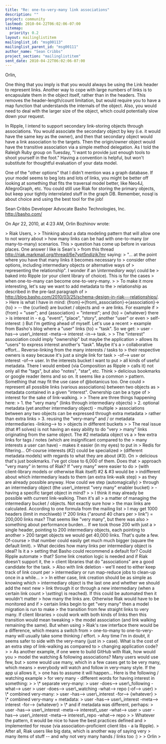 ```yaml
---
title: "Re: one-to-very-many link associations"
description: ""
project: community
lastmod: 2010-04-22T06:02:06-07:00
sitemap:
  priority: 0.2
layout: mailinglistitem
mailinglist_id: "msg00113"
mailinglist_parent_id: "msg00111"
author_name: "Sean Cribbs"
project_section: "mailinglistitem"
sent_date: 2010-04-22T06:02:06-07:00
---
```



Orlin,

One thing that you imply is that you would always be using the Link header to 
represent links. Another way to cope with large numbers of links is to 
encapsulate them in the object itself, rather than in the headers. This 
removes the header-length/count limitation, but would require you to have a map 
function that understands the internals of the object. Also, you would need to 
deal with the larger size of the object, which could potentially slow down your 
request.

In Ripple, I intend to support secondary link-storing objects through 
associations. You would associate the secondary object by key (i.e. it would 
have the same key as the owner), and then that secondary object would have a 
link association to the targets. Then the origin/owner object would have the 
transitive association via a simple method delegation. As I told the Raleigh 
Ruby group on Tuesday, "I want to provide just enough tools to shoot yourself 
in the foot." Having a convention is helpful, but won't substitute for 
thoughtful evaluation of your data model.

One of the "other options" that I didn't mention was a graph database. If your 
model seems to beg lots and lots of links, you might be better off looking at 
something that fits the traversal model better, like Neo4J, AllegroGraph, etc. 
You could still use Riak for storing the primary objects, but keep your tightly 
interrelated stuff in the graph DB. Remember, nosql is about choice and using 
the best tool for the job!

Sean Cribbs 
Developer Advocate
Basho Technologies, Inc.
http://basho.com/

On Apr 22, 2010, at 4:23 AM, Orlin Bozhinov wrote:

&gt; Riak Users, 
&gt; 
&gt; Thinking about a data modeling pattern that will allow one to not worry about 
&gt; how many links can be had with one-to-many (or many-to-many) scenarios. This 
&gt; question has come up before in various places. One answer I like is Sean's 
&gt; from this thread http://riak.markmail.org/thread/6e7ypt5ndjzjk7mr saying: 
&gt; "... at the point where you have that many links it becomes necessary to 
&gt; consider other options, including intermediary objects or alternative ways of 
&gt; representing the relationship". I wonder if an \\_intermediary way\\_ could be 
&gt; baked into Ripple (or your client library of choice). This is for the cases 
&gt; when one-to-many can become one-to-very-many. 
&gt; 
&gt; To make it more interesting, let's say we want to add metadata to the 
&gt; relationship as described in the pre-last paragraph of 
&gt; http://blog.basho.com/2010/03/25/schema-design-in-riak---relationships/. 
&gt; Here is what I have in mind: {from}-&gt;{from\\_association}-&gt;{association}-&gt;{to} 
&gt; -- the {curlied} are bucket / objects and -&gt; are links. For example if 
&gt; {from} = "user"; and {association} = "interest"; and {to} = {whatever} there 
&gt; is interest in - e.g. "event", "place", "story", another "user" or even 
&gt; self-interest :) But I'm getting ahead of myself. Let's use a recent 
&gt; example from Basho's blog where a "user" links {to} = "task". So we get: 
&gt; user -has--&gt; user\\_interest -meta--&gt; interest -in--&gt; task. 
&gt; 
&gt; The "interest" association could imply "ownership" but maybe the application 
&gt; allows its "users" to express interest another's "task". Maybe it's a 
&gt; collaborative effort... Reverse-linking from the many interests / tasks to 
&gt; their respective owners is easy because it's just a single link for task 
&gt; -of--&gt; user or interest -of--&gt; user. In the interests bucket I want to put 
&gt; all kinds of useful metadata. There I would embed (via Composition as Ripple 
&gt; calls it) not only all the "tags", but also "notes", "star", etc. Think 
&gt; delicious bookmarks or google reader items and so on. It seems like a common 
&gt; pattern. Something that may fit the use case of @botanicus too. One could 
&gt; represent all possible links (various associations) between two objects as 
&gt; metadata contained in a given "interest". Ownership can be a type of 
&gt; interest for the sake of link-walking. 
&gt; 
&gt; There are three things happening here: 
&gt; 1. the "very many" (links through intermediary objects)
&gt; 2. optional metadata (yet another intermediary object) - multiple 
&gt; associations between any two objects can be expressed through extra metadata 
&gt; rather than extra links
&gt; 3. reusing the "very-many" and / or metadata intermediaries -linking--&gt; to 
&gt; objects in different buckets
&gt; 
&gt; The real issue (that #1 solves) is not having an easy ability to do "very 
&gt; many" links originating from the same object. The #2 metadata object vs a 
&gt; few extra links for tags / notes (which are insignificant compared to the 
&gt; many interests a user can have) - makes it easier (in my eyes) to put in 
&gt; Redis for filtering... Of-course interests (#2) could be specialized 
&gt; (different metadata models) with regards to what they are about (#3). On 
&gt; delicious that's just bookmarks. I've got close to 6,000 of them. Does that 
&gt; approach "very many" in terms of Riak? If "very many" were easier to do 
&gt; (with client-library models or otherwise Riak itself) #2 & #3 would be 
&gt; indifferent about which intermediary leads to them (an extra link-walk step) 
&gt; as they are already possible anyway. How could we step (automagically) 
&gt; through an intermediary object (the user\\_interest "very many" enabler bucket) 
&gt; - having a specific target object in mind? 
&gt; 
&gt; I think it may already be possible with current link-walking. Then it's all 
&gt; a matter of managing the intermediary bucket / objects. Not exactly sure how 
&gt; the max links are calculated. According to one formula from the mailing list 
&gt; I may get 1000 headers (limit in mochiweb) \\* 200 links ("around 40 chars per 
&gt; link") = 200,000 links max? That seems like "very many", but there was also 
&gt; something about performance burden... If we took those 200 with just a 
&gt; single header, pointing to 200 intermediary objects, each pointing to another 
&gt; 200 target objects we would get 40,000 links. That's quite a few. Of-course 
&gt; that number could easily get much much bigger (square the default limit). 
&gt; What decides how many links per intermediary object is ideal? Is it a 
&gt; setting that Basho could recommend a default for? Could Ripple automate 
&gt; that? Some link creation logic is needed and if Riak doesn't support it, the 
&gt; client libraries that do "associations" are a good candidate for the task. 
&gt; Also with link deletion - we'll need to either keep track of link count per 
&gt; intermediary or run map-reduce jobs to clean-up once in a while... 
&gt; 
&gt; In either case, link creation should be as simple as knowing which 
&gt; intermediary object is the last one and whether we should add the next new 
&gt; link through it or through a new intermediary (when a certain link count 
&gt; \\_setting\\_ is reached). If this could be automated then it wouldn't matter 
&gt; how many the links are. Otherwise Riak would have to be monitored and if 
&gt; certain links begin to get "very many" then a model migration is run to make 
&gt; the transition from few straight links to very many. If client libraries 
&gt; could work with both kinds of links then this transition would mean tweaking 
&gt; the model association (and link walking remaining the same). But when using 
&gt; Riak's raw interface there would be a difference, which means a switch from 
&gt; one-to-many to one-to-very-many will usually take some thinking / effort. 
&gt; Any time I'm in doubt, it seems safer to side with the very-many (just in 
&gt; case). What is the cost of an extra step of link-walking as compared to 
&gt; changing application code? 
&gt; 
&gt; As another example, if one were to build GitHub with Riak, how would you 
&gt; model the watching & following associations? Many users would use few, but 
&gt; some would use many, which in a few cases get to be very many, which means 
&gt; everybody will watch and follow in very-many style. If the app ui allows it, 
&gt; one has to assume it will happen... Here is the following / watching example 
&gt; for very many - different words for having interest in something:
&gt; 
&gt; \\* separate very-many:
&gt; user -does--&gt; user\\_following -what--&gt; user
&gt; user -does--&gt; user\\_watching -what--&gt; repo (-of--&gt; user)
&gt; \\* combined very-many:
&gt; user -has--&gt; user\\_interest -for--&gt; {whatever}
&gt; \\* combined very-many + metadata:
&gt; user -has--&gt; user\\_interest -meta--&gt; interest -for--&gt; {whatever}
&gt; \\* and if metadata was different, perhaps:
&gt; user -has--&gt; user\\_interest -meta--&gt; interest\\_user -what--&gt; user
&gt; user -has--&gt; user\\_interest -meta--&gt; interest\\_repo -what--&gt; repo
&gt; 
&gt; Whatever the pattern, it would be nice to have the best practices defined and 
&gt; implemented for reuse (via association-proficient client libs - a la Ripple). 
&gt; After all, Riak users like big data, which is another way of saying very 
&gt; many items of stuff -- and why not very many hands / links too :)
&gt; 
&gt; Orlin
&gt; 

